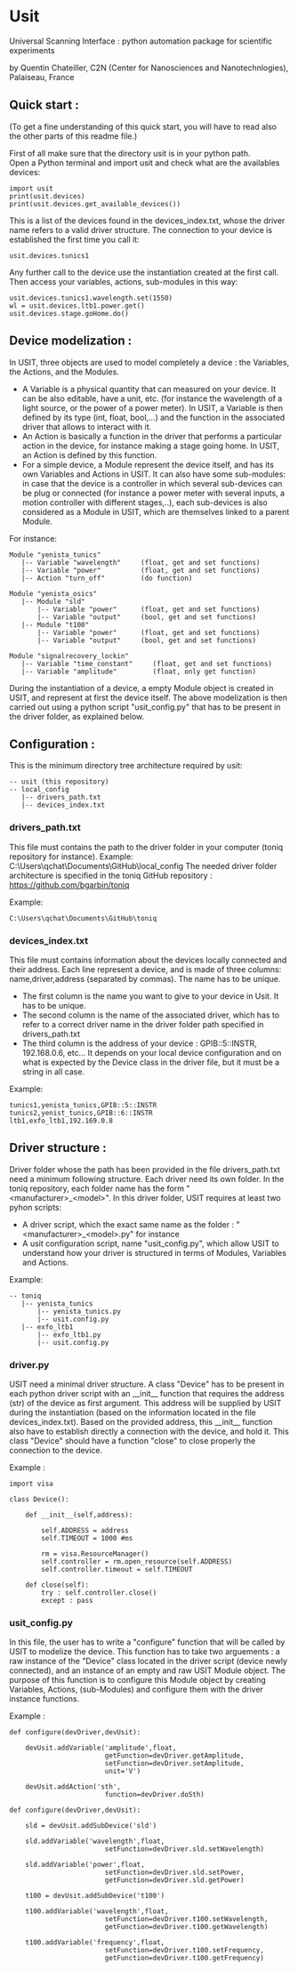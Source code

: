 # Usit
Universal Scanning Interface : python automation package for scientific experiments

by Quentin Chateiller, C2N (Center for Nanosciences and Nanotechnlogies), Palaiseau, France


## Quick start :
(To get a fine understanding of this quick start, you will have to read also the other parts of this readme file.)

First of all make sure that the directory usit is in your python path.  
Open a Python terminal and import usit and check what are the availables devices:
```
import usit
print(usit.devices)
print(usit.devices.get_available_devices())
```
This is a list of the devices found in the devices_index.txt, whose the driver name refers to a valid driver structure.
The connection to your device is established the first time you call it:
```
usit.devices.tunics1
```
Any further call to the device use the instantiation created at the first call.
Then access your variables, actions, sub-modules in this way:
```
usit.devices.tunics1.wavelength.set(1550)
wl = usit.devices.ltb1.power.get()
usit.devices.stage.goHome.do()
```



## Device modelization :

In USIT, three objects are used to model completely a device : the Variables, the Actions, and the Modules.  
- A Variable is a physical quantity that can measured on your device. It can be also editable, have a unit, etc. (for instance the wavelength of a light source, or the power of a power meter). In USIT, a Variable is then defined by its type (int, float, bool,...) and the function in the associated driver that allows to interact with it.  
- An Action is basically a function in the driver that performs a particular action in the device, for instance making a stage going home. In USIT, an Action is defined by this function.  
- For a simple device, a Module represent the device itself, and has its own Variables and Actions in USIT. It can also have some sub-modules: in case that the device is a controller in which several sub-devices can be plug or connected (for instance a power meter with several inputs, a motion controller with different stages,..), each sub-devices is also considered as a Module in USIT, which are themselves linked to a parent Module.

For instance:
```
Module "yenista_tunics"
   |-- Variable "wavelength"     (float, get and set functions)
   |-- Variable "power"          (float, get and set functions)
   |-- Action "turn_off"         (do function)
   
Module "yenista_osics"
   |-- Module "sld"
       |-- Variable "power"      (float, get and set functions)
       |-- Variable "output"     (bool, get and set functions)
   |-- Module "t100"
       |-- Variable "power"      (float, get and set functions)
       |-- Variable "output"     (bool, get and set functions)

Module "signalrecovery_lockin"
   |-- Variable "time_constant"     (float, get and set functions)
   |-- Variable "amplitude"         (float, only get function)
```

During the instantiation of a device, a empty Module object is created in USIT, and represent at first the device itself. The above modelization is then carried out using a python script "usit_config.py" that has to be present in the driver folder, as explained below.


## Configuration :
This is the minimum directory tree architecture required by usit:
```
-- usit (this repository)  
-- local_config  
   |-- drivers_path.txt  
   |-- devices_index.txt  
```
   
### drivers_path.txt
This file must contains the path to the driver folder in your computer (toniq repository for instance).
Example: C:\Users\qchat\Documents\GitHub\local_config
The needed driver folder architecture is specified in the toniq GitHub repository : https://github.com/bgarbin/toniq

Example:
```
C:\Users\qchat\Documents\GitHub\toniq
```

### devices_index.txt
This file must contains information about the devices locally connected and their address.
Each line represent a device, and is made of three columns: name,driver,address (separated by commas). The name has to be unique.
- The first column is the name you want to give to your device in Usit. It has to be unique.
- The second column is the name of the associated driver, which has to refer to a correct driver name in the driver folder path specified in  drivers_path.txt
- The third column is the address of your device : GPIB::5::INSTR, 192.168.0.6, etc... It depends on your local device configuration and on what is expected by the Device class in the driver file, but it must be a string in all case.  

Example:
```
tunics1,yenista_tunics,GPIB::5::INSTR
tunics2,yenist_tunics,GPIB::6::INSTR
ltb1,exfo_ltb1,192.169.0.8
```



## Driver structure :

Driver folder whose the path has been provided in the file drivers_path.txt need a minimum following structure. Each driver need its own folder. In the toniq repository, each folder name has the form "\<manufacturer\>\_\<model\>". In this driver folder, USIT requires at least two pyhon scripts:
- A driver script, which the exact same name as the folder : "\<manufacturer\>\_\<model\>.py" for instance
- A usit configuration script, name "usit_config.py", which allow USIT to understand how your driver is structured in terms of Modules, Variables and Actions.

Example:

```
-- toniq 
   |-- yenista_tunics
       |-- yenista_tunics.py
       |-- usit.config.py
   |-- exfo_ltb1
       |-- exfo_ltb1.py
       |-- usit.config.py
```


### driver.py
USIT need a minimal driver structure. A class "Device" has to be present in each python driver script with an \_\_init\_\_ function that requires the address (str) of the device as first argument. This address will be supplied by USIT during the instantiation (based on the information located in the file devices_index.txt). Based on the provided address, this \_\_init\_\_ function also have to establish directly a connection with the device, and hold it. This class "Device" should have a function "close" to close properly the connection to the device. 

Example :
```
import visa

class Device():
    
    def __init__(self,address):
        
        self.ADDRESS = address
        self.TIMEOUT = 1000 #ms
        
        rm = visa.ResourceManager()
        self.controller = rm.open_resource(self.ADDRESS)
        self.controller.timeout = self.TIMEOUT
        
    def close(self):
        try : self.controller.close()
        except : pass
```


### usit_config.py
In this file, the user has to write a "configure" function that will be called by USIT to modelize the device. This function has to take two arguements : a raw instance of the "Device" class located in the driver script (device newly connected), and an instance of an empty and raw USIT Module object. The purpose of this function is to configure this Module object by creating Variables, Actions, (sub-Modules) and configure them with the driver instance functions.

Example :
```
def configure(devDriver,devUsit):
   
    devUsit.addVariable('amplitude',float,
                        getFunction=devDriver.getAmplitude,
                        setFunction=devDriver.setAmplitude,
                        unit='V')
    
    devUsit.addAction('sth',
                        function=devDriver.doSth)
```
```
def configure(devDriver,devUsit):
    
    sld = devUsit.addSubDevice('sld')    
    
    sld.addVariable('wavelength',float,
                        setFunction=devDriver.sld.setWavelength)
    
    sld.addVariable('power',float,
                        setFunction=devDriver.sld.setPower,
                        getFunction=devDriver.sld.getPower)
    
    t100 = devUsit.addSubDevice('t100')

    t100.addVariable('wavelength',float,
                        setFunction=devDriver.t100.setWavelength,
                        getFunction=devDriver.t100.getWavelength)
    
    t100.addVariable('frequency',float,
                        setFunction=devDriver.t100.setFrequency,
                        getFunction=devDriver.t100.getFrequency)
    
```  





